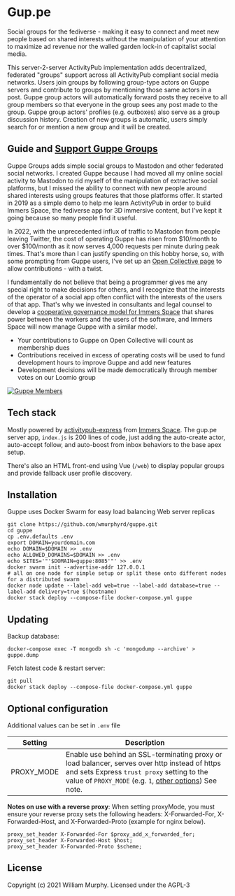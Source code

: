 # Gup.pe

Social groups for the fediverse - making it easy to connect and meet new people based on shared interests without the manipulation of your attention to maximize ad revenue nor the walled garden lock-in of capitalist social media.

This server-2-server ActivityPub implementation adds decentralized, federated "groups" support across all ActivityPub compliant social media networks. Users join groups by following group-type actors on Guppe servers and contribute to groups by mentioning those same actors in a post. Guppe group actors will automatically forward posts they receive to all group members so that everyone in the group sees any post made to the group. Guppe group actors' profiles (e.g. outboxes) also serve as a group discussion history.
Creation of new groups is automatic, users simply search for or mention a new group and it will be created.

## Guide and [Support Guppe Groups](https://opencollective.com/guppe-groups)

Guppe Groups adds simple social groups to Mastodon and other federated social networks. I created Guppe because I had moved all my online social activity to Mastodon to rid myself of the manipulation of extractive social platforms, but I missed the ability to connect with new people around shared interests using groups features that those platforms offer. It started in 2019 as a simple demo to help me learn ActivityPub in order to build Immers Space, the fediverse app for 3D immersive content, but I've kept it going because so many people find it useful.

In 2022, with the unprecedented influx of traffic to Mastodon from people leaving Twitter, the cost of operating Guppe has risen from $10/month to over $100/month as it now serves 4,000 requests per minute during peak times. That's more than I can justify spending on this hobby horse, so, with some prompting from Guppe users, I've set up an [Open Collective page](https://opencollective.com/guppe-groups) to allow contributions - with a twist.

I fundamentally do not believe that being a programmer gives me any special right to make decisions for others, and I recognize that the interests of the operator of a social app often conflict with the interests of the users of that app. That's why we invested in consultants and legal counsel to develop a [cooperative governance model for Immers Space](https://opencollective.com/immers-space) that shares power between the workers and the users of the software, and Immers Space will now manage Guppe with a similar model.

* Your contributions to Guppe on Open Collective will count as membership dues
* Contributions received in excess of operating costs will be used to fund development hours to improve Guppe and add new features
* Development decisions will be made democratically through member votes on our Loomio group

[![Guppe Members](https://opencollective.com/guppe-groups/tiers/member.svg?avatarHeight=36&width=600)](https://opencollective.com/guppe-groups)


## Tech stack

Mostly powered by [activitypub-express](https://github.com/immers-space/activitypub-express)
from [Immers Space](https://web.immers.space).
The gup.pe server app, `index.js` is  200 lines of code,
just adding the auto-create actor, auto-accept follow, and auto-boost from inbox behaviors
to the base apex setup.

There's also an HTML front-end using Vue (`/web`) to display popular groups and provide
fallback user profile discovery.

## Installation

Guppe uses Docker Swarm for easy load balancing Web server replicas

```
git clone https://github.com/wmurphyrd/guppe.git
cd guppe
cp .env.defaults .env
export DOMAIN=yourdomain.com
echo DOMAIN=$DOMAIN >> .env
echo ALLOWED_DOMAINS=$DOMAIN >> .env
echo SITES='"'$DOMAIN=guppe:8085'"' >> .env
docker swarm init --advertise-addr 127.0.0.1
# all on one node for simple setup or split these onto different nodes for a distributed swarm
docker node update --label-add web=true --label-add database=true --label-add delivery=true $(hostname)
docker stack deploy --compose-file docker-compose.yml guppe
```

## Updating

Backup database:

```
docker-compose exec -T mongodb sh -c 'mongodump --archive' > guppe.dump
```

Fetch latest code & restart server:

```
git pull
docker stack deploy --compose-file docker-compose.yml guppe
```

## Optional configuration

Additional values can be set in `.env` file

| Setting | Description |
| --- | --- |
| PROXY_MODE | Enable use behind an SSL-terminating proxy or load balancer, serves over http instead of https and sets Express `trust proxy` setting to the value of `PROXY_MODE` (e.g. `1`, [other options](https://expressjs.com/en/guide/behind-proxies.html)) See note. |

**Notes on use with a reverse proxy**: When setting proxyMode, you must ensure your reverse proxy sets the following headers: X-Forwarded-For, X-Forwarded-Host, and X-Forwarded-Proto (example for nginx below).

```
proxy_set_header X-Forwarded-For $proxy_add_x_forwarded_for;
proxy_set_header X-Forwarded-Host $host;
proxy_set_header X-Forwarded-Proto $scheme;
```

## License

Copyright (c) 2021 William Murphy. Licensed under the AGPL-3
